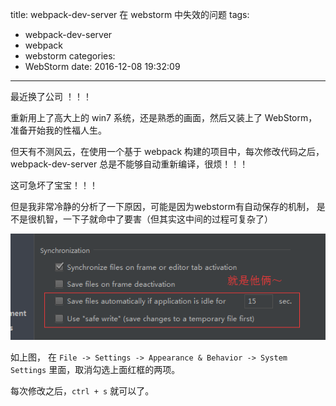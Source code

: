 title: webpack-dev-server 在 webstorm 中失效的问题
tags:
  - webpack-dev-server
  - webpack
  - webstorm
categories:
  - WebStorm
date: 2016-12-08 19:32:09
---

最近换了公司 ！！！

重新用上了高大上的 win7 系统，还是熟悉的画面，然后又装上了 WebStorm，准备开始我的性福人生。

但天有不测风云，在使用一个基于 webpack 构建的项目中，每次修改代码之后，webpack-dev-server 总是不能够自动重新编译，很烦！！！

这可急坏了宝宝！！！

但是我非常冷静的分析了一下原因，可能是因为webstorm有自动保存的机制， 是不是很机智，一下子就命中了要害（但其实这中间的过程可复杂了）

![正常](../images/webstorm-save-file.png)

如上图， 在 `File -> Settings -> Appearance & Behavior -> System Settings` 里面，取消勾选上面红框的两项。

每次修改之后，`ctrl + s` 就可以了。
 